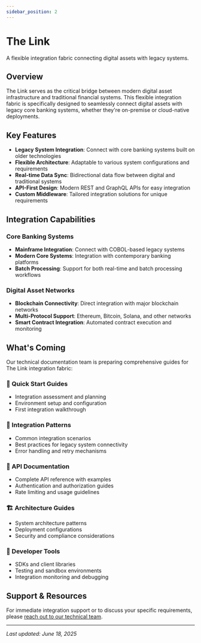 ```yaml
---
sidebar_position: 2
---
```


# The Link

A flexible integration fabric connecting digital assets with legacy systems.

## Overview

The Link serves as the critical bridge between modern digital asset infrastructure and traditional financial systems. This flexible integration fabric is specifically designed to seamlessly connect digital assets with legacy core banking systems, whether they're on-premise or cloud-native deployments.

## Key Features

- **Legacy System Integration**: Connect with core banking systems built on older technologies
- **Flexible Architecture**: Adaptable to various system configurations and requirements
- **Real-time Data Sync**: Bidirectional data flow between digital and traditional systems
- **API-First Design**: Modern REST and GraphQL APIs for easy integration
- **Custom Middleware**: Tailored integration solutions for unique requirements

## Integration Capabilities

### Core Banking Systems
- **Mainframe Integration**: Connect with COBOL-based legacy systems
- **Modern Core Systems**: Integration with contemporary banking platforms
- **Batch Processing**: Support for both real-time and batch processing workflows

### Digital Asset Networks
- **Blockchain Connectivity**: Direct integration with major blockchain networks
- **Multi-Protocol Support**: Ethereum, Bitcoin, Solana, and other networks
- **Smart Contract Integration**: Automated contract execution and monitoring

## What's Coming

Our technical documentation team is preparing comprehensive guides for The Link integration fabric:

### 🚀 Quick Start Guides
- Integration assessment and planning
- Environment setup and configuration
- First integration walkthrough

### 🔌 Integration Patterns
- Common integration scenarios
- Best practices for legacy system connectivity
- Error handling and retry mechanisms

### 📡 API Documentation
- Complete API reference with examples
- Authentication and authorization guides
- Rate limiting and usage guidelines

### 🏗️ Architecture Guides
- System architecture patterns
- Deployment configurations
- Security and compliance considerations

### 🔧 Developer Tools
- SDKs and client libraries
- Testing and sandbox environments
- Integration monitoring and debugging

## Support & Resources

For immediate integration support or to discuss your specific requirements, please [reach out to our technical team](https://ledgerlink.ai/contact).

---

*Last updated: June 18, 2025*
